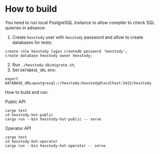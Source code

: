 # How to build
You need to run local PostgreSQL instance to allow compiler to check SQL quieries in advance:
1. Create `hexstody` user with `hexstody` password and allow to create databases for tests:
```
create role hexstody login createdb password 'hexstody';
create database hexstody owner hexstody;
```
2. Run `./hexstody-db/migrate.sh`;
3. Set `DATABASE_URL` env:
```
export DATABASE_URL=postgresql://hexstody:hexstody@localhost:5432/hexstody
```

How to build and run:

Public API
```
cargo test
cd hexstody-hot-public
cargo run --bin hexstody-hot-public -- serve
```

Operator API
```
cargo test
cd hexstody-hot-operator
cargo run --bin hexstody-hot-operator -- serve
```